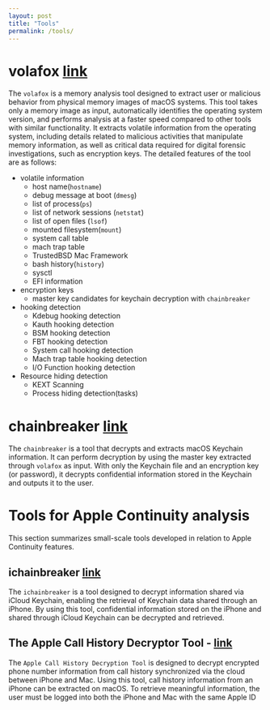 ```yaml
---
layout: post
title: "Tools"
permalink: /tools/
---
```


# volafox [link](https://github.com/n0fate/volafox)
The `volafox` is a memory analysis tool designed to extract user or malicious behavior from physical memory images of macOS systems. This tool takes only a memory image as input, automatically identifies the operating system version, and performs analysis at a faster speed compared to other tools with similar functionality. It extracts volatile information from the operating system, including details related to malicious activities that manipulate memory information, as well as critical data required for digital forensic investigations, such as encryption keys. The detailed features of the tool are as follows:
* volatile information
	* host name(`hostname`)
	* debug message at boot (`dmesg`)
	* list of process(`ps`)
	* list of network sessions (`netstat`)
	* list of open files (`lsof`)
	* mounted filesystem(`mount`)
	* system call table
	* mach trap table
	* TrustedBSD Mac Framework
	* bash history(`history`)
	* sysctl
	* EFI information
* encryption keys
	* master key candidates for keychain decryption with `chainbreaker`
* hooking detection
	* Kdebug hooking detection
	* Kauth hooking detection
	* BSM hooking detection
	* FBT hooking detection
	* System call hooking detection
	* Mach trap table hooking detection
	* I/O Function hooking detection
* Resource hiding detection
	* KEXT Scanning
	* Process hiding detection(tasks)

# chainbreaker [link](https://github.com/n0fate/chainbreaker)
The `chainbreaker` is a tool that decrypts and extracts macOS Keychain information. It can perform decryption by using the master key extracted through `volafox` as input. With only the Keychain file and an encryption key (or password), it decrypts confidential information stored in the Keychain and outputs it to the user.

# Tools for Apple Continuity analysis
This section summarizes small-scale tools developed in relation to Apple Continuity features.

## ichainbreaker [link](https://github.com/n0fate/ichainbreaker)
The `ichainbreaker` is a tool designed to decrypt information shared via iCloud Keychain, enabling the retrieval of Keychain data shared through an iPhone. By using this tool, confidential information stored on the iPhone and shared through iCloud Keychain can be decrypted and retrieved.

## The Apple Call History Decryptor Tool - [link](https://github.com/n0fate/OS-X-Continuity/tree/master/Call%20History%20Decryptor)
The `Apple Call History Decryption Tool` is designed to decrypt encrypted phone number information from call history synchronized via the cloud between iPhone and Mac. Using this tool, call history information from an iPhone can be extracted on macOS. To retrieve meaningful information, the user must be logged into both the iPhone and Mac with the same Apple ID
